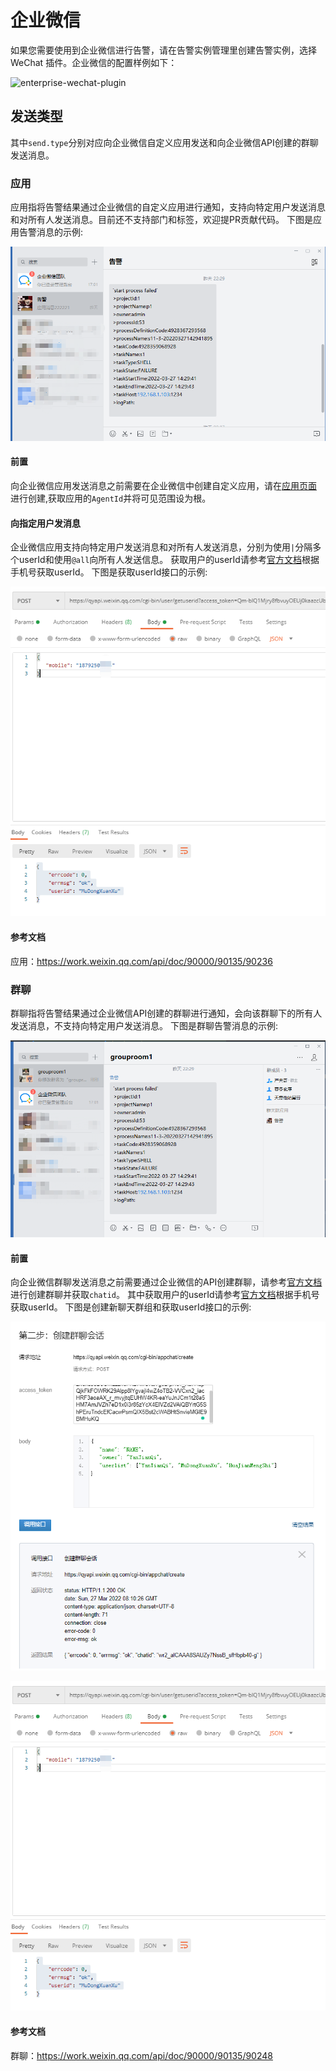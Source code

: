 # 企业微信

如果您需要使用到企业微信进行告警，请在告警实例管理里创建告警实例，选择 WeChat 插件。企业微信的配置样例如下：

![enterprise-wechat-plugin](/img/alert/enterprise-wechat-plugin.png)

## 发送类型

其中`send.type`分别对应向企业微信自定义应用发送和向企业微信API创建的群聊发送消息。

### 应用

应用指将告警结果通过企业微信的自定义应用进行通知，支持向特定用户发送消息和对所有人发送消息。目前还不支持部门和标签，欢迎提PR贡献代码。
下图是应用告警消息的示例:

![enterprise-wechat-app-msg](/img/alert/enterprise-wechat-app-msg.png)

#### 前置

向企业微信应用发送消息之前需要在企业微信中创建自定义应用，请在[应用页面](https://work.weixin.qq.com/wework_admin/frame#apps) 进行创建,获取应用的`AgentId`并将可见范围设为根。

#### 向指定用户发消息

企业微信应用支持向特定用户发送消息和对所有人发送消息，分别为使用`|`分隔多个userId和使用`@all`向所有人发送信息。
获取用户的userId请参考[官方文档](https://developer.work.weixin.qq.com/document/path/95402)根据手机号获取userId。
下图是获取userId接口的示例:

![enterprise-wechat-create-group](/img/alert/enterprise-wechat-query-userid.png)

#### 参考文档

应用：https://work.weixin.qq.com/api/doc/90000/90135/90236

### 群聊

群聊指将告警结果通过企业微信API创建的群聊进行通知，会向该群聊下的所有人发送消息，不支持向特定用户发送消息。
下图是群聊告警消息的示例:

![enterprise-wechat-group-msg](/img/alert/enterprise-wechat-group-msg.png)

#### 前置

向企业微信群聊发送消息之前需要通过企业微信的API创建群聊，请参考[官方文档](https://developer.work.weixin.qq.com/document/path/90245) 进行创建群聊并获取`chatid`。
其中获取用户的userId请参考[官方文档](https://developer.work.weixin.qq.com/document/path/95402)根据手机号获取userId。
下图是创建新聊天群组和获取userId接口的示例:

![enterprise-wechat-create-group](/img/alert/enterprise-wechat-create-group.png)

![enterprise-wechat-create-group](/img/alert/enterprise-wechat-query-userid.png)

#### 参考文档

群聊：https://work.weixin.qq.com/api/doc/90000/90135/90248